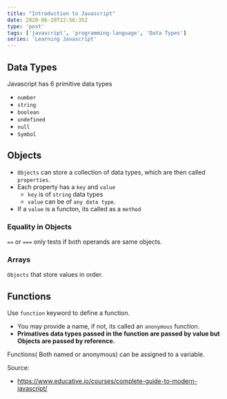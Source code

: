 ```yaml
---
title: "Introduction to Javascript"
date: 2020-06-20T22:56:35Z
type: 'post'
tags: ['javascript', 'programming-language', 'Data Types']
series: 'Learning Javascript'
---
```


## Data Types

Javascript has 6 primitive data types
- `number`
- `string`
- `boolean`
- `undefined`
- `null`
- `Symbol`


## Objects

- `Objects` can store a collection of data types, which are then called `properties`.
- Each property has a `key` and `value`
    - `key` is of `string` data types
    - `value` can be of `any data type`.
- If a `value` is a functon, its called as a `method`

### Equality in Objects

`==` or `===` only tests if both operands are same objects. 

### Arrays

`Objects` that store values in order.

## Functions

Use `function` keyword to define a function. 
- You may provide a name, if not, its called an `anonymous` function.
- **Primatives data types passed in the function are passed by value but Objects are passed by reference.**

Functions( Both named or anonymous) can be assigned to a variable.

Source: 
- https://www.educative.io/courses/complete-guide-to-modern-javascript/